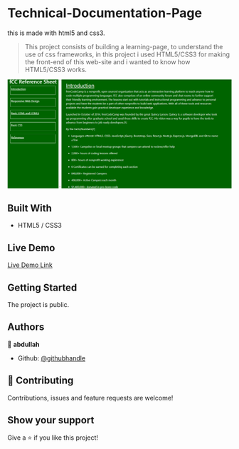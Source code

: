 # Technical-Documentation-Page
this is made with html5 and css3.
> This project consists of building a learning-page, to understand the use of css frameworks, in this project i used HTML5/CSS3 for making the front-end of this web-site and i wanted to know how HTML5/CSS3 works.

![Alt text](https://github.com/abdullah-FullStackDev/Technical-Documentation-Page/blob/main/ss%20(5).png)

## Built With

- HTML5 / CSS3

## Live Demo

[Live Demo Link](https://abdullah-fullstackdev.github.io/personal-portfolio/)

## Getting Started

The project is public.

## Authors

👤 **abdullah**

- Github: [@githubhandle](https://github.com/abdullah-FullStackDev)


## 🤝 Contributing

Contributions, issues and feature requests are welcome!

## Show your support

Give a ⭐️ if you like this project!

